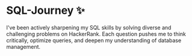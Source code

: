 # SQL-Journey ✨
I've been actively sharpening my SQL skills by solving diverse and challenging problems on HackerRank. Each question pushes me to think critically, optimize queries, and deepen my understanding of database management.
